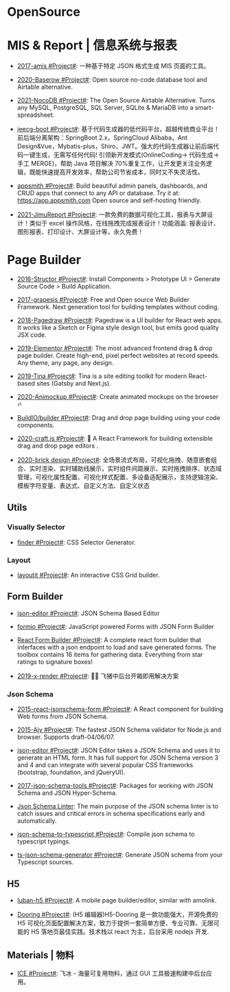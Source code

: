 # OpenSource

# MIS & Report | 信息系统与报表

- [2017-amis #Project#](https://github.com/baidu/amis): 一种基于特定 JSON 格式生成 MIS 页面的工具。

- [2020-Baserow #Project#](https://cubox.pro/c/eKXL5I): Open source no-code database tool and Airtable alternative.

- [2021-NocoDB #Project#](https://github.com/nocodb/nocodb): The Open Source Airtable Alternative. Turns any MySQL, PostgreSQL, SQL Server, SQLite & MariaDB into a smart-spreadsheet.

- [jeecg-boot #Project#](https://github.com/zhangdaiscott/jeecg-boot): 基于代码生成器的低代码平台，超越传统商业平台！前后端分离架构：SpringBoot 2.x，SpringCloud Alibaba，Ant Design&Vue，Mybatis-plus，Shiro，JWT。强大的代码生成器让前后端代码一键生成，无需写任何代码! 引领新开发模式(OnlineCoding-> 代码生成-> 手工 MERGE)，帮助 Java 项目解决 70%重复工作，让开发更关注业务逻辑，既能快速提高开发效率，帮助公司节省成本，同时又不失灵活性。

- [appsmith #Project#](https://github.com/appsmithorg/appsmith): Build beautiful admin panels, dashboards, and CRUD apps that connect to any API or database. Try it at: https://app.appsmith.com Open source and self-hosting friendly.

- [2021-JimuReport #Project#](https://github.com/zhangdaiscott/JimuReport): 一款免费的数据可视化工具，报表与大屏设计！类似于 excel 操作风格，在线拖拽完成报表设计！功能涵盖: 报表设计、图形报表、打印设计、大屏设计等，永久免费！

# Page Builder

- [2016-Structor #Project#](https://github.com/ipselon/structor): Install Components > Prototype UI > Generate Source Code > Build Application.

- [2017-grapesjs #Project#](https://github.com/artf/grapesjs): Free and Open source Web Builder Framework. Next generation tool for building templates without coding.

- [2018-Pagedraw #Project#](https://github.com/Pagedraw/pagedraw): Pagedraw is a UI builder for React web apps. It works like a Sketch or Figma style design tool, but emits good quality JSX code.

- [2019-Elementor #Project#](https://github.com/pojome/elementor): The most advanced frontend drag & drop page builder. Create high-end, pixel perfect websites at record speeds. Any theme, any page, any design.

- [2019-Tina #Project#](https://github.com/tinacms/tinacms): Tina is a site editing toolkit for modern React-based sites (Gatsby and Next.js).

- [2020-Animockup #Project#](https://github.com/alyssaxuu/animockup): Create animated mockups on the browser 🔥

- [BuildIO/builder #Project#](https://github.com/BuilderIO/builder): Drag and drop page building using your code components.

- [2020-craft.js #Project#](https://github.com/prevwong/craft.js): 🚀 A React Framework for building extensible drag and drop page editors .

- [2020-brick design #Project#](https://github.com/brick-design/brick-design): 全场景流式布局，可视化拖拽、随意嵌套组合、实时渲染、实时辅助线展示，实时组件间距展示、实时拖拽排序、状态域管理，可视化属性配置、可视化样式配置、多设备适配展示，支持逻辑渲染、模板字符变量、表达式、自定义方法、自定义状态

## Utils

### Visually Selector

- [finder #Project#](https://github.com/antonmedv/finder): CSS Selector Generator.

### Layout

- [layoutit #Project#](https://www.layoutit.com/grid): An interactive CSS Grid builder.

## Form Builder

- [json-editor #Project#](https://github.com/json-editor/json-editor): JSON Schema Based Editor

- [formio #Project#](https://github.com/formio): JavaScript powered Forms with JSON Form Builder

- [React Form Builder #Project#](https://github.com/blackjk3/react-form-builder): A complete react form builder that interfaces with a json endpoint to load and save generated forms. The toolbox contains 16 items for gathering data. Everything from star ratings to signature boxes!

- [2019-x-render #Project#](https://github.com/alibaba/x-render): 🚴‍♀️ 飞猪中后台开箱即用解决方案

### Json Schema

- [2015-react-jsonschema-form #Project#](https://github.com/mozilla-services/react-jsonschema-form): A React component for building Web forms from JSON Schema.

- [2015-Ajv #Project#](https://github.com/epoberezkin/ajv): The fastest JSON Schema validator for Node.js and browser. Supports draft-04/06/07.

- [json-editor #Project#](https://github.com/json-editor/json-editor): JSON Editor takes a JSON Schema and uses it to generate an HTML form. It has full support for JSON Schema version 3 and 4 and can integrate with several popular CSS frameworks (bootstrap, foundation, and jQueryUI).

- [2017-json-schema-tools #Project#](https://github.com/cloudflare/json-schema-tools): Packages for working with JSON Schema and JSON Hyper-Schema.

- [Json Schema Linter](https://www.json-schema-linter.com/): The main purpose of the JSON schema linter is to catch issues and critical errors in schema specifications early and automatically.

- [json-schema-to-typescript #Project#](https://github.com/bcherny/json-schema-to-typescript): Compile json schema to typescript typings.

- [ts-json-schema-generator #Project#](https://github.com/vega/ts-json-schema-generator): Generate JSON schema from your Typescript sources.

## H5

- [luban-h5 #Project#](https://github.com/ly525/luban-h5): A mobile page builder/editor, similar with amolink.

- [Dooring #Project#](https://github.com/MrXujiang/h5-Dooring): (H5 编辑器)H5-Dooring 是一款功能强大，开源免费的 H5 可视化页面配置解决方案，致力于提供一套简单方便、专业可靠、无限可能的 H5 落地页最佳实践。技术栈以 react 为主，后台采用 nodejs 开发.

## Materials | 物料

- [ICE #Project#](https://github.com/alibaba/ice): 飞冰 - 海量可复用物料，通过 GUI 工具极速构建中后台应用。
